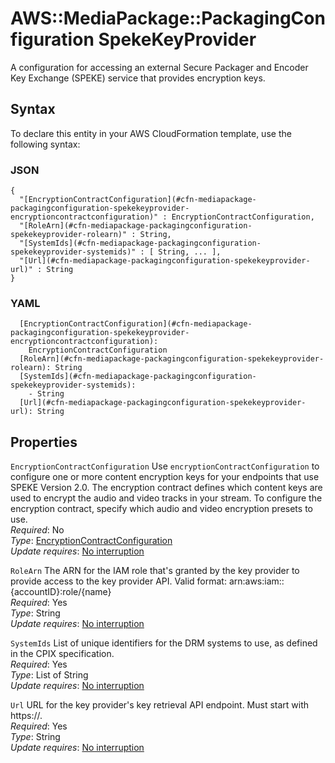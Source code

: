 # AWS::MediaPackage::PackagingConfiguration SpekeKeyProvider<a name="aws-properties-mediapackage-packagingconfiguration-spekekeyprovider"></a>

A configuration for accessing an external Secure Packager and Encoder Key Exchange \(SPEKE\) service that provides encryption keys\.

## Syntax<a name="aws-properties-mediapackage-packagingconfiguration-spekekeyprovider-syntax"></a>

To declare this entity in your AWS CloudFormation template, use the following syntax:

### JSON<a name="aws-properties-mediapackage-packagingconfiguration-spekekeyprovider-syntax.json"></a>

```
{
  "[EncryptionContractConfiguration](#cfn-mediapackage-packagingconfiguration-spekekeyprovider-encryptioncontractconfiguration)" : EncryptionContractConfiguration,
  "[RoleArn](#cfn-mediapackage-packagingconfiguration-spekekeyprovider-rolearn)" : String,
  "[SystemIds](#cfn-mediapackage-packagingconfiguration-spekekeyprovider-systemids)" : [ String, ... ],
  "[Url](#cfn-mediapackage-packagingconfiguration-spekekeyprovider-url)" : String
}
```

### YAML<a name="aws-properties-mediapackage-packagingconfiguration-spekekeyprovider-syntax.yaml"></a>

```
  [EncryptionContractConfiguration](#cfn-mediapackage-packagingconfiguration-spekekeyprovider-encryptioncontractconfiguration):
    EncryptionContractConfiguration
  [RoleArn](#cfn-mediapackage-packagingconfiguration-spekekeyprovider-rolearn): String
  [SystemIds](#cfn-mediapackage-packagingconfiguration-spekekeyprovider-systemids):
    - String
  [Url](#cfn-mediapackage-packagingconfiguration-spekekeyprovider-url): String
```

## Properties<a name="aws-properties-mediapackage-packagingconfiguration-spekekeyprovider-properties"></a>

`EncryptionContractConfiguration` <a name="cfn-mediapackage-packagingconfiguration-spekekeyprovider-encryptioncontractconfiguration"></a>
Use `encryptionContractConfiguration` to configure one or more content encryption keys for your endpoints that use SPEKE Version 2\.0\. The encryption contract defines which content keys are used to encrypt the audio and video tracks in your stream\. To configure the encryption contract, specify which audio and video encryption presets to use\.  
_Required_: No  
_Type_: [EncryptionContractConfiguration](aws-properties-mediapackage-packagingconfiguration-encryptioncontractconfiguration.md)  
_Update requires_: [No interruption](https://docs.aws.amazon.com/AWSCloudFormation/latest/UserGuide/using-cfn-updating-stacks-update-behaviors.html#update-no-interrupt)

`RoleArn` <a name="cfn-mediapackage-packagingconfiguration-spekekeyprovider-rolearn"></a>
The ARN for the IAM role that's granted by the key provider to provide access to the key provider API\. Valid format: arn:aws:iam::\{accountID\}:role/\{name\}  
_Required_: Yes  
_Type_: String  
_Update requires_: [No interruption](https://docs.aws.amazon.com/AWSCloudFormation/latest/UserGuide/using-cfn-updating-stacks-update-behaviors.html#update-no-interrupt)

`SystemIds` <a name="cfn-mediapackage-packagingconfiguration-spekekeyprovider-systemids"></a>
List of unique identifiers for the DRM systems to use, as defined in the CPIX specification\.  
_Required_: Yes  
_Type_: List of String  
_Update requires_: [No interruption](https://docs.aws.amazon.com/AWSCloudFormation/latest/UserGuide/using-cfn-updating-stacks-update-behaviors.html#update-no-interrupt)

`Url` <a name="cfn-mediapackage-packagingconfiguration-spekekeyprovider-url"></a>
URL for the key provider's key retrieval API endpoint\. Must start with https://\.  
_Required_: Yes  
_Type_: String  
_Update requires_: [No interruption](https://docs.aws.amazon.com/AWSCloudFormation/latest/UserGuide/using-cfn-updating-stacks-update-behaviors.html#update-no-interrupt)
